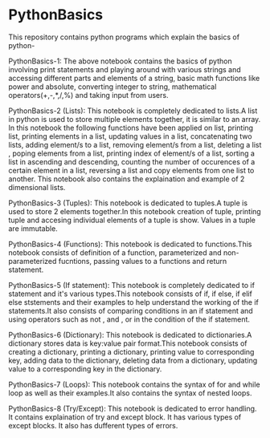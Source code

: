 # PythonBasics
This repository contains python programs which explain the basics of python-

PythonBasics-1:
The above notebook contains the basics of python involving print statements and playing around with various strings and accessing different parts and elements of a string, basic math functions like power and absolute, converting integer to string, mathematical operators(+,-,*,/,%) and taking input from users.

PythonBasics-2 (Lists):
This notebook is completely dedicated to lists.A list in python is used to store multiple elements together, it is similar to an array. In this notebook the following functions have been applied on list, printing list, printing elements in a list, updating values in a list, concatenating two lists, adding element/s to a list, removing element/s from a list, deleting a list , poping elements from a list, printing index of element/s of a list, sorting a list in ascending and descending, counting the number of occurences of a certain element in a list, reversing a list and copy elements from one list to another.
This notebook also contains the explaination and example of 2 dimensional lists.

PythonBasics-3 (Tuples):
This notebook is dedicated to tuples.A tuple is used to store 2 elements together.In this notebook creation of tuple, printing tuple and accesing individual elements of a tuple is show. Values in a tuple are immutable.

PythonBasics-4 (Functions):
This notebook is dedicated to functions.This notebook consists of definition of a function, parameterized and non-parameterized fucntions, passing values to a functions and return statement.

PythonBasics-5 (If statement):
This notebook is completely dedicated to if statement and it's various types.This notebook consists of if, if else, if elif else ststements and their examples to help understand the working of the if statements.It also consists of comparing conditions in an if statement and using operators such as not , and , or in the condition of the if statement.

PythonBasics-6 (Dictionary):
This notebook is dedicated to dictionaries.A dictionary stores data is key:value pair format.This notebook consists of creating a dictionary, printing a dictionary, printing value to corresponding key, adding data to the dictionary, deleting data from a dictionary, updating value to a corresponding key in the dictionary.

PythonBasics-7 (Loops):
This notebook contains the syntax of for and while loop as well as their examples.It also contains the syntax of nested loops.

PythonBasics-8 (Try/Except):
This notebook is dedicated to error handling. It contains explaination of try and except block. It has various types of except blocks. It also has dufferent types of errors.
